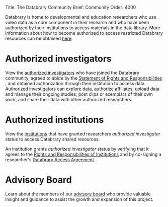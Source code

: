 Title: The Databrary Community
Brief: Community
Order: 4000

Databrary is home to developmental and education researchers who use video data as a core component in their research and who have been authorized by their institutions to access materials in the data library. More information about how to become authorized to access restricted Databrary resources can be obtained [here](|filename|access.md).

# Authorized investigators

View the [authorized investigators](https://nyu.databrary.org/party) who have joined the Databrary community, agreed to abide by the [Statement of Rights and Responsibilities ](|filename|access/responsibilities.md), and obtained authorization through their institution to access data. Authorized investigators can explore data, authorize affiliates, upload data and manage their ongoing studies, post clips or exemplars of their own work, and share their data with other authorized researchers. 

# Authorized institutions

View the [institutions](https://nyu.databrary.org/party?institution=true&access=5) that have granted researchers *authorized investigator* status to access Databrary shared resources. 

An institution grants *authorized investigator* status by verifying that it agrees to the [Rights and Responsibilities of Institutions](|filename|access/responsibilities/institutions.md) and by co-signing a researcher's [Databrary Access Agreement](|filename|access/policies/agreement.mdi).

# Advisory Board

Learn about the members of our [advisory board](|filename|community/board.md) who provide valuable insight and guidance to assist the growth and expansion of this project. 
